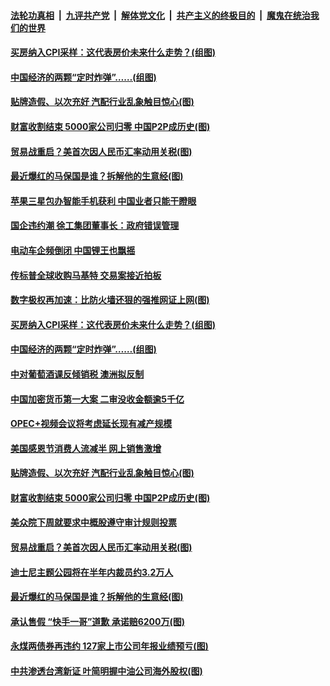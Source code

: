 

####  [法轮功真相](../../../../basic/blob/master/README.md?t=11302102) &nbsp;|&nbsp; [九评共产党](../../../../9ping.md/blob/master/README.md?t=11302102) &nbsp;|&nbsp; [解体党文化](../../../../jtdwh.md/blob/master/README.md?t=11302102)  &nbsp;|&nbsp; [共产主义的终极目的](../../../../gczydzjmd.md/blob/master/README.md?t=11302102) &nbsp;|&nbsp; [魔鬼在统治我们的世界](../../../../mgztzwmdsj.md/blob/master/README.md?t=11302102) 

#### [买房纳入CPI采样：这代表房价未来什么走势？(组图)](../pages/p5/954175.md?t=11302102) 

#### [中国经济的两颗“定时炸弹”……(组图)](../pages/p5/954178.md?t=11302102) 

#### [贴牌造假、以次充好 汽配行业乱象触目惊心(图)](../pages/p5/954149.md?t=11302102) 

#### [财富收割结束 5000家公司归零 中国P2P成历史(图)](../pages/p5/954092.md?t=11302102) 

#### [贸易战重启？美首次因人民币汇率动用关税(图)](../pages/p5/954076.md?t=11302102) 

#### [最近爆红的马保国是谁？拆解他的生意经(图)](../pages/p5/954066.md?t=11302102) 

#### [苹果三星包办智能手机获利 中国业者只能干瞪眼](../pages/p5/954241.md?t=11302102) 

#### [国企违约潮 徐工集团董事长：政府错误管理](../pages/p5/954238.md?t=11302102) 

#### [电动车企频倒闭 中国锂王也飘摇](../pages/p5/954234.md?t=11302102) 

#### [传标普全球收购马基特 交易案接近拍板](../pages/p5/954228.md?t=11302102) 

#### [数字极权再加速：比防火墙还狠的强推网证上网(图)](../pages/p5/954181.md?t=11302102) 

#### [买房纳入CPI采样：这代表房价未来什么走势？(组图)](../pages/p5/954175.md?t=11302102) 

#### [中国经济的两颗“定时炸弹”……(组图)](../pages/p5/954178.md?t=11302102) 

#### [中对葡萄酒课反倾销税 澳洲拟反制](../pages/p5/954156.md?t=11302102) 

#### [中国加密货币第一大案 二审没收金额逾5千亿](../pages/p5/954155.md?t=11302102) 

#### [OPEC+视频会议将考虑延长现有减产规模](../pages/p5/954152.md?t=11302102) 

#### [美国感恩节消费人流减半 网上销售激增](../pages/p5/954151.md?t=11302102) 

#### [贴牌造假、以次充好 汽配行业乱象触目惊心(图)](../pages/p5/954149.md?t=11302102) 

#### [财富收割结束 5000家公司归零 中国P2P成历史(图)](../pages/p5/954092.md?t=11302102) 

#### [美众院下周就要求中概股遵守审计规则投票](../pages/p5/954077.md?t=11302102) 

#### [贸易战重启？美首次因人民币汇率动用关税(图)](../pages/p5/954076.md?t=11302102) 

#### [迪士尼主题公园将在半年内裁员约3.2万人](../pages/p5/954068.md?t=11302102) 

#### [最近爆红的马保国是谁？拆解他的生意经(图)](../pages/p5/954066.md?t=11302102) 

#### [承认售假 “快手一哥”道歉 承诺赔6200万(图)](../pages/p5/954063.md?t=11302102) 

#### [永煤两债券再违约&nbsp;127家上市公司年报业绩预亏(图)](../pages/p5/954014.md?t=11302102) 

#### [中共渗透台湾新证 叶简明握中油公司海外股权(图)](../pages/p5/953980.md?t=11302102) 

